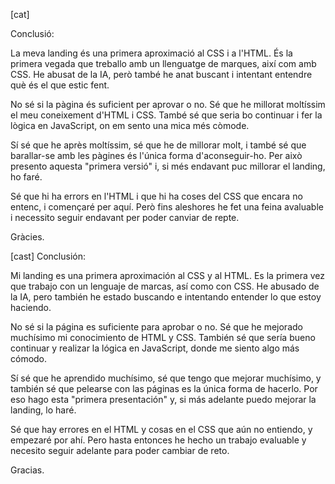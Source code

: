[cat]

Conclusió:

La meva landing és una primera aproximació al CSS i a l'HTML. És la primera vegada que treballo amb un llenguatge de marques, així com amb CSS. He abusat de la IA, però també he anat buscant i intentant entendre què és el que estic fent.

No sé si la pàgina és suficient per aprovar o no. Sé que he millorat moltíssim el meu coneixement d'HTML i CSS. També sé que seria bo continuar i fer la lògica en JavaScript, on em sento una mica més còmode.

Sí sé que he après moltíssim, sé que he de millorar molt, i també sé que barallar-se amb les pàgines és l'única forma d'aconseguir-ho. Per això presento aquesta "primera versió" i, si més endavant puc millorar el landing, ho faré.

Sé que hi ha errors en l'HTML i que hi ha coses del CSS que encara no entenc, i començaré per aquí. Però fins aleshores he fet una feina avaluable i necessito seguir endavant per poder canviar de repte.

Gràcies.



[cast]
Conclusión:

Mi landing es una primera aproximación al CSS y al HTML. Es la primera vez que trabajo con un lenguaje de marcas, así como con CSS. He abusado de la IA, pero también he estado buscando e intentando entender lo que estoy haciendo.

No sé si la página es suficiente para aprobar o no. Sé que he mejorado muchísimo mi conocimiento de HTML y CSS. También sé que sería bueno continuar y realizar la lógica en JavaScript, donde me siento algo más cómodo.

Sí sé que he aprendido muchísimo, sé que tengo que mejorar muchísimo, y también sé que pelearse con las páginas es la única forma de hacerlo. Por eso hago esta "primera presentación" y, si más adelante puedo mejorar la landing, lo haré.

Sé que hay errores en el HTML y cosas en el CSS que aún no entiendo, y empezaré por ahí. Pero hasta entonces he hecho un trabajo evaluable y necesito seguir adelante para poder cambiar de reto.

Gracias.

